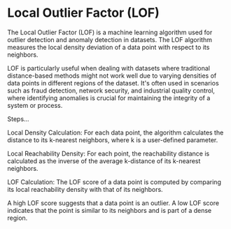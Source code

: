 # Local Outlier Factor (LOF)

The Local Outlier Factor (LOF) is a machine learning algorithm used for outlier detection and anomaly detection in datasets. The LOF algorithm measures the local density deviation of a data point with respect to its neighbors.

LOF is particularly useful when dealing with datasets where traditional distance-based methods might not work well due to varying densities of data points in different regions of the dataset. It's often used in scenarios such as fraud detection, network security, and industrial quality control, where identifying anomalies is crucial for maintaining the integrity of a system or process.

Steps…

Local Density Calculation: For each data point, the algorithm calculates the distance to its k-nearest neighbors, where k is a user-defined parameter.

Local Reachability Density: For each point, the reachability distance is calculated as the inverse of the average k-distance of its k-nearest neighbors.

LOF Calculation: The LOF score of a data point is computed by comparing its local reachability density with that of its neighbors.

A high LOF score suggests that a data point is an outlier. A low LOF score indicates that the point is similar to its neighbors and is part of a dense region.
